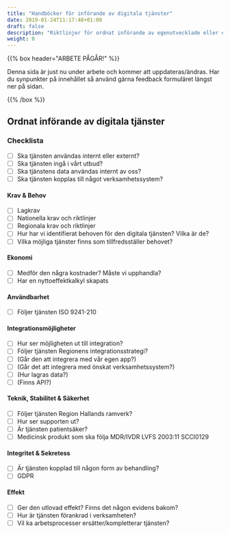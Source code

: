 ```yaml
---
title: "Handböcker för införande av digitala tjänster"
date: 2019-01-24T11:17:48+01:00
draft: false
description: "Riktlinjer för ordnat införande av egenutvecklade eller externt utvecklade digitala tjänster"
weight: 0
---
```


{{% box header="ARBETE PÅGÅR!" %}}

Denna sida är just nu under arbete och kommer att uppdateras/ändras. Har du synpunkter på innehållet så använd gärna feedback formuläret längst ner på sidan.

{{% /box %}}


## Ordnat införande av digitala tjänster

### Checklista
* [ ] Ska tjänsten användas internt eller externt?
* [ ] Ska tjänsten ingå i vårt utbud?
* [ ] Ska tjänstens data användas internt av oss?
* [ ] Ska tjänsten kopplas till något verksamhetssystem?

#### Krav & Behov

* [ ] Lagkrav
* [ ] Nationella krav och riktlinjer
* [ ] Regionala krav och riktlinjer
* [ ] Hur har vi identifierat behoven för den digitala tjänsten? Vilka är de?
* [ ] Vilka möjliga tjänster finns som tillfredsställer behovet?

#### Ekonomi

* [ ] Medför den några kostnader? Måste vi upphandla?
* [ ] Har en nyttoeffektkalkyl skapats

#### Användbarhet

* [ ] Följer tjänsten ISO 9241-210

#### Integrationsmöjligheter

* [ ] Hur ser möjligheten ut till integration?
* [ ] Följer tjänsten Regionens integrationsstrategi?
* [ ] (Går den att integrera med vår egen app?)
* [ ] (Går det att integrera med önskat verksamhetssystem?)
* [ ] (Hur lagras data?)
* [ ] (Finns API?)

#### Teknik, Stabilitet & Säkerhet

* [ ] Följer tjänsten Region Hallands ramverk?
* [ ] Hur ser supporten ut?
* [ ] Är tjänsten patientsäker?
* [ ] Medicinsk produkt som ska följa MDR/IVDR LVFS 2003:11 SCCI0129

#### Integritet & Sekretess
* [ ] Är tjänsten kopplad till någon form av behandling?
* [ ] GDPR

#### Effekt
* [ ] Ger den utlovad effekt? Finns det någon evidens bakom?
* [ ] Hur är tjänsten förankrad i verksamheten?
* [ ] Vil ka arbetsprocesser ersätter/kompletterar tjänsten?

